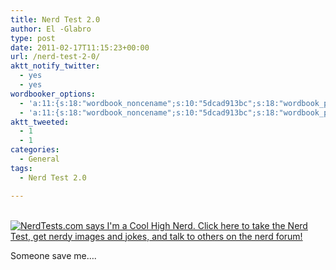 ```yaml
---
title: Nerd Test 2.0
author: El -Glabro
type: post
date: 2011-02-17T11:15:23+00:00
url: /nerd-test-2-0/
aktt_notify_twitter:
  - yes
  - yes
wordbooker_options:
  - 'a:11:{s:18:"wordbook_noncename";s:10:"5dcad913bc";s:18:"wordbook_page_post";s:4:"-100";s:18:"wordbook_orandpage";s:1:"2";s:23:"wordbook_default_author";s:1:"1";s:23:"wordbook_extract_length";s:3:"300";s:19:"wordbook_actionlink";s:3:"300";s:26:"wordbooker_publish_default";s:2:"on";s:27:"wordbooker_publish_override";s:2:"on";s:18:"wordbook_attribute";s:17:"News@T-hoster.com";s:29:"wordbooker_status_update_text";s:35:": New blog post :  %title% - %link%";s:20:"wordbook_comment_get";s:2:"on";}'
  - 'a:11:{s:18:"wordbook_noncename";s:10:"5dcad913bc";s:18:"wordbook_page_post";s:4:"-100";s:18:"wordbook_orandpage";s:1:"2";s:23:"wordbook_default_author";s:1:"1";s:23:"wordbook_extract_length";s:3:"300";s:19:"wordbook_actionlink";s:3:"300";s:26:"wordbooker_publish_default";s:2:"on";s:27:"wordbooker_publish_override";s:2:"on";s:18:"wordbook_attribute";s:17:"News@T-hoster.com";s:29:"wordbooker_status_update_text";s:35:": New blog post :  %title% - %link%";s:20:"wordbook_comment_get";s:2:"on";}'
aktt_tweeted:
  - 1
  - 1
categories:
  - General
tags:
  - Nerd Test 2.0

---
```

[  
<img decoding="async" src="http://www.nerdtests.com/images/badge/nt2/cfe93baf8a761ea1.png" alt="NerdTests.com says I'm a Cool High Nerd.  Click here to take the Nerd Test, get nerdy images and jokes, and talk to others on the nerd forum!" />  
][1] 

Someone save me&#8230;.

 [1]: http://www.nerdtests.com/ft_nt2.php
